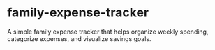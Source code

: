# family-expense-tracker
A simple family expense tracker that helps organize weekly spending, categorize expenses, and visualize savings goals.
